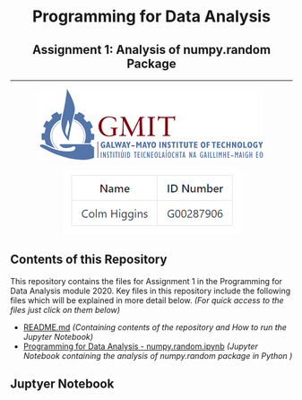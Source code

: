 <div align="center">
    
# Programming for Data Analysis    
## Assignment 1: Analysis of numpy.random Package
---
<div align="center">

![Image description](https://github.com/colmhiggs11/ProandS_Project/blob/master/Pictures%20for%20README/GMIT.png?raw=true) 

![Name and Id number](https://github.com/colmhiggs11/ProandS_Project/blob/master/Pictures%20for%20README/Name%20number%20box.PNG?raw=true)

<div align="left">
    
## Contents of this Repository
This repository contains the files for Assignment 1 in the Programming for Data Analysis module 2020. Key files in this repository include the following files which will be explained in more detail below. *(For quick access to the files just click on them below)*

* [README.md](https://github.com/colmhiggs11/numpy-random-assignment/blob/main/README.md) *(Containing contents of the repository and How to run the Jupyter Notebook)*
* [Programming for Data Analysis - numpy.random.ipynb](https://github.com/colmhiggs11/numpy-random-assignment/blob/main/Programming%20for%20Data%20Analysis%20-%20%20numpy.random.ipynb) *(Jupyter Notebook containing the analysis of numpy.random package in Python )*

## Juptyer Notebook

